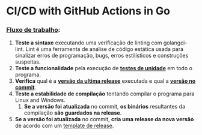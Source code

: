 # CI/CD with GitHub Actions in Go

### [Fluxo de trabalho](https://github.com/andre-d-gomes/goland_ci/blob/main/.github/workflows/cicd.yml):
  1. **Teste a sintaxe** executando uma verificação de linting com golangci-lint. Lint é uma ferramenta de análise de código estática usada para sinalizar erros de programação, bugs, erros estilísticos e construções suspeitas.
  2. **Teste a funcionalidade** pela execução de **[testes de unidade](https://github.com/andre-d-gomes/goland_ci/blob/main/main_test.go)** em todo o programa.
  3. **Verifica** qual é a **[versão da ultima release](https://github.com/andre-d-gomes/goland_ci/releases)** executada e qual a **[versão no commit](https://github.com/andre-d-gomes/goland_ci/blob/main/VERSION)**.
  4. **Teste a estabilidade de compilação** tentando compilar o programa para Linux and Windows.
      1. **Se a versão foi atualizada** no commit, **os binários** resultantes da compilação **são guardados na release**.
  5. **Se a versão foi atualizada** no commit, **cria uma release da nova versão** de acordo com um [template de release](https://github.com/andre-d-gomes/goland_ci/blob/main/.github/RELEASE-TEMPLATE.md).
 
